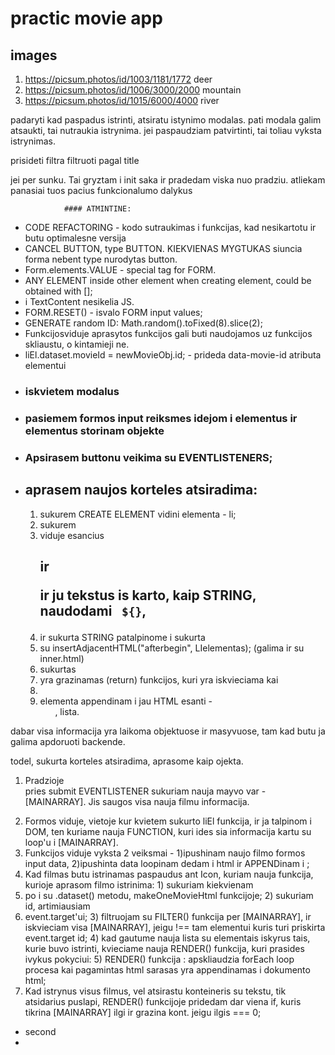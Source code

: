 # practic movie app

## images

1.  https://picsum.photos/id/1003/1181/1772 deer
2.  https://picsum.photos/id/1006/3000/2000 mountain
3.  https://picsum.photos/id/1015/6000/4000 river

padaryti kad paspadus istrinti, atsiratu istynimo modalas. pati modala galim atsaukti, tai nutraukia istrynima. jei paspaudziam patvirtinti, tai toliau vyksta istrynimas.

prisideti filtra filtruoti pagal title

jei per sunku. Tai gryztam i init saka ir pradedam viska nuo pradziu. atliekam panasiai tuos pacius funkcionalumo dalykus

                #### ATMINTINE:

- CODE REFACTORING - kodo sutraukimas i funkcijas, kad nesikartotu ir butu optimalesne versija
- CANCEL BUTTON, type BUTTON. KIEKVIENAS MYGTUKAS siuncia forma nebent type nurodytas button.
- Form.elements.VALUE - special tag for FORM.
- ANY ELEMENT inside other element when creating element, could be obtained with [];
- i TextContent nesikelia JS.
- FORM.RESET() - isvalo FORM input values;
- GENERATE random ID: Math.random().toFixed(8).slice(2);
- Funkcijosviduje aprasytos funkcijos gali buti naudojamos uz funkcijos skliaustu, o kintamieji ne.
- liEl.dataset.movieId = newMovieObj.id; - prideda data-movie-id atributa <liEl> elementui

<!-- PIRMA DALIS  -->

- ### iskvietem modalus
- ### pasiemem formos input reiksmes idejom i elementus ir elementus storinam objekte
- ### Apsirasem buttonu veikima su EVENTLISTENERS;
- ## aprasem naujos korteles atsiradima:
  1. sukurem CREATE ELEMENT vidini elementa - li;
  2. sukurem <li> viduje esancius <div> <h2> ir <p> ir ju tekstus is karto, kaip STRING, naudodami ` ${}`,
  3. ir sukurta STRING patalpinome i sukurta <li> su insertAdjacentHTML("afterbegin", LIelementas); (galima ir su inner.html)
  4. sukurtas <li> yra grazinamas (return) funkcijos, kuri yra iskvieciama kai
  5. <li> elementa appendinam i jau HTML esanti - <ul>, lista.

<!-- ANTRA DALIS -->

dabar visa informacija yra laikoma objektuose ir masyvuose, tam kad butu ja galima apdoruoti backende.

todel, sukurta korteles atsiradima, aprasome kaip ojekta.

1. Pradzioje <FORM> pries submit EVENTLISTENER sukuriam nauja mayvo var - [MAINARRAY]. Jis saugos visa nauja filmu informacija.
2. Formos viduje, vietoje kur kvietem sukurto liEl funkcija, ir ja talpinom i DOM, ten kuriame nauja FUNCTION, kuri ides sia informacija kartu su <forEach> loop'u i [MAINARRAY].
3. Funkcijos viduje vyksta 2 veiksmai - 1)ipushinam naujo filmo formos input data, 2)ipushinta data loopinam dedam i html ir APPENDinam i <ull>;
4. Kad filmas butu istrinamas paspaudus ant Icon, kuriam nauja funkcija, kurioje aprasom filmo istrinima: 1) sukuriam kiekvienam <li> po i su .dataset() metodu, makeOneMovieHtml funkcijoje; 2) sukuriam id, artimiausiam <li> event.target'ui; 3) filtruojam su FILTER() funkcija per [MAINARRAY], ir iskvieciam visa [MAINARRAY], jeigu !== tam elementui kuris turi priskirta event.target id; 4) kad gautume nauja lista su elementais iskyrus tais, kurie buvo istrinti, kvieciame nauja RENDER() funkcija, kuri prasides ivykus pokyciui: 5) RENDER() funkcija : apskliaudzia forEach loop procesa kai pagamintas html sarasas yra appendinamas i dokumento html;
5. Kad istrynus visus filmus, vel atsirastu konteineris su tekstu, tik atsidarius puslapi, RENDER() funkcijoje pridedam dar viena if, kuris tikrina [MAINARRAY] ilgi ir grazina kont. jeigu ilgis === 0;

- second
-
